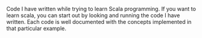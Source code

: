 Code I have written while trying to learn Scala programming. If you want to learn scala, you can start out by looking and running the code I have written. Each code is well documented with the concepts implemented in that particular example. 
